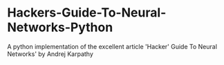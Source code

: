 # Hackers-Guide-To-Neural-Networks-Python
A python implementation of  the excellent article 'Hacker' Guide To Neural Networks' by Andrej Karpathy
